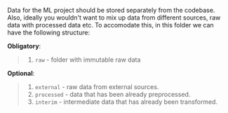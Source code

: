 Data for the ML project should be stored separately from the codebase. Also, ideally you wouldn't want to mix up data from different sources, raw data with processed data etc. To accomodate this, in this folder we can have the following structure:

**Obligatory**:
> 1. `raw` - folder with immutable raw data

**Optional**:
> 1. `external` - raw data from external sources.
> 2. `processed` - data that has been already preprocessed.
> 3. `interim` - intermediate data that has already been transformed. 